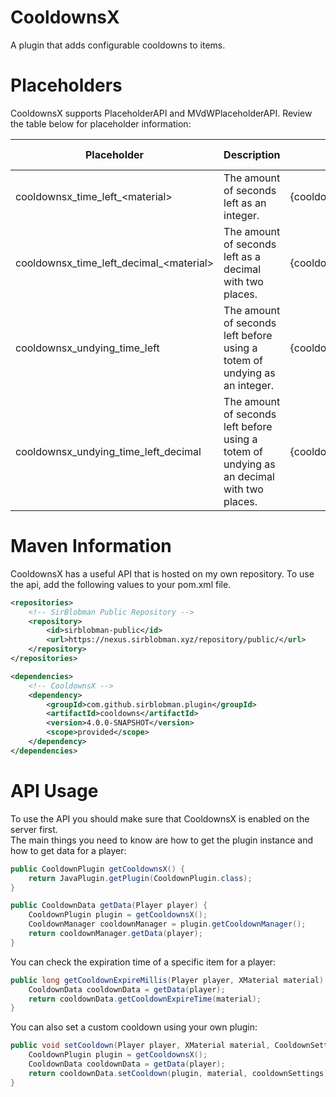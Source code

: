 # CooldownsX
A plugin that adds configurable cooldowns to items.

# Placeholders
CooldownsX supports PlaceholderAPI and MVdWPlaceholderAPI. Review the table below for placeholder information:  
<table>
    <thead>
        <tr>
            <th>Placeholder</th>
            <th>Description</th>
            <th>MVdWPlaceholderAPI Example</th>
            <th>PlaceholderAPI Example</th>
            <th>Example Output</th>
        </tr>
    </thead>
    <tbody>
        <tr>
            <td>cooldownsx_time_left_&lt;material&gt;</td>
            <td>The amount of seconds left as an integer.</td>
            <td>{cooldownsx_time_left_GOLDEN_APPLE}</td>
            <td>%cooldownsx_time_left_GOLDEN_APPLE%</td>
            <td>5</td>
        </tr>
        <tr>
            <td>cooldownsx_time_left_decimal_&lt;material&gt;</td>
            <td>The amount of seconds left as a decimal with two places.</td>
            <td>{cooldownsx_time_left_decimal_GOLDEN_APPLE}</td>
            <td>%cooldownsx_time_left_decimal_GOLDEN_APPLE%</td>
            <td>5.24</td>
        </tr>
        <tr>
            <td>cooldownsx_undying_time_left</td>
            <td>The amount of seconds left before using a totem of undying as an integer.</td>
            <td>{cooldownsx_undying_time_left}</td>
            <td>%cooldownsx_undying_time_left%</td>
            <td>7</td>
        </tr>
        <tr>
            <td>cooldownsx_undying_time_left_decimal</td>
            <td>The amount of seconds left before using a totem of undying as an decimal with two places.</td>
            <td>{cooldownsx_undying_time_left_decimal}</td>
            <td>%cooldownsx_undying_time_left_decimal%</td>
            <td>7.62</td>
        </tr>
    </tbody>
</table>

# Maven Information
CooldownsX has a useful API that is hosted on my own repository. To use the api, add the following values to your pom.xml file.
```xml
<repositories>
    <!-- SirBlobman Public Repository -->
    <repository>
        <id>sirblobman-public</id>
        <url>https://nexus.sirblobman.xyz/repository/public/</url>
    </repository>
</repositories>

<dependencies>
    <!-- CooldownsX -->
    <dependency>
        <groupId>com.github.sirblobman.plugin</groupId>
        <artifactId>cooldowns</artifactId>
        <version>4.0.0-SNAPSHOT</version>
        <scope>provided</scope>
    </dependency>
</dependencies>
```

# API Usage
To use the API you should make sure that CooldownsX is enabled on the server first.  
The main things you need to know are how to get the plugin instance and how to get data for a player:
```java
public CooldownPlugin getCooldownsX() {
    return JavaPlugin.getPlugin(CooldownPlugin.class);
}

public CooldownData getData(Player player) {
    CooldownPlugin plugin = getCooldownsX();
    CooldownManager cooldownManager = plugin.getCooldownManager();
    return cooldownManager.getData(player);
}
```

You can check the expiration time of a specific item for a player:
```java
public long getCooldownExpireMillis(Player player, XMaterial material) {
    CooldownData cooldownData = getData(player);
    return cooldownData.getCooldownExpireTime(material);
}
```
You can also set a custom cooldown using your own plugin:
```java
public void setCooldown(Player player, XMaterial material, CooldownSettings cooldownSettings) {
    CooldownPlugin plugin = getCooldownsX();
    CooldownData cooldownData = getData(player);
    return cooldownData.setCooldown(plugin, material, cooldownSettings);
}
```
